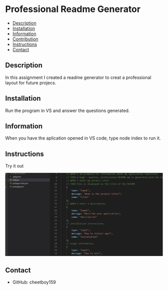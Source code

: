 
# **Professional Readme Generator**

* [Description](description)
* [Installation](installation)
* [Information](information)
* [Contribution](contribution)
* [Instructions](instructions)
* [Contact](contact)

## Description
In this assignment I created a readme generator to creat a professional layout for future projecs. 
## Installation
Run the program in VS and answer the questions generated.
## Information
When you have the aplication opened in VS code, type node index to run it.
## Instructions
Try it out

![](./assets/mwReadMeGenerator.gif)

## Contact
* GitHub: cheetboy159
